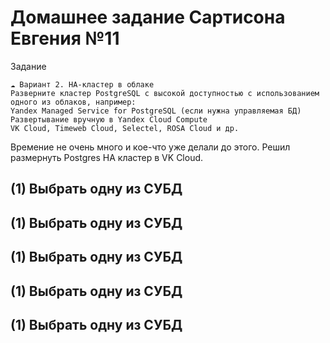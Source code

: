 # Домашнее задание Сартисона Евгения №11

Задание
```
☁️ Вариант 2. HA-кластер в облаке
Разверните кластер PostgreSQL с высокой доступностью с использованием одного из облаков, например:
Yandex Managed Service for PostgreSQL (если нужна управляемая БД)
Развертывание вручную в Yandex Cloud Compute
VK Cloud, Timeweb Cloud, Selectel, ROSA Cloud и др.
```
Времение не очень много и кое-что уже делали до этого. Решил размернуть Postgres HA кластер в VK Cloud.

## **(1) Выбрать одну из СУБД**


## **(1) Выбрать одну из СУБД**


## **(1) Выбрать одну из СУБД**


## **(1) Выбрать одну из СУБД**


## **(1) Выбрать одну из СУБД**




